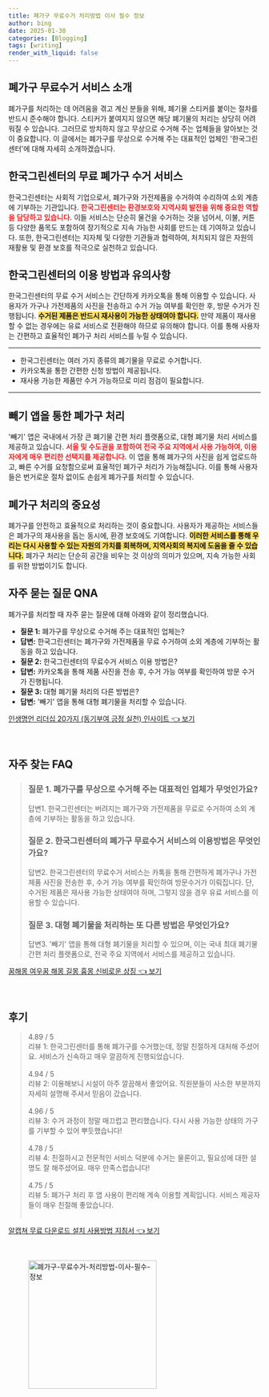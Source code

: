 ```yaml
---
title: 폐가구 무료수거 처리방법 이사 필수 정보
author: bing
date: 2025-01-30
categories: [Blogging]
tags: [writing]
render_with_liquid: false
---
```



<h2 id='폐가구 무료수거 서비스 소개'>폐가구 무료수거 서비스 소개</h2>

<p>폐가구를 처리하는 데 어려움을 겪고 계신 분들을 위해, 폐기물 스티커를 붙이는 절차를 반드시 준수해야 합니다. 스티커가 붙여지지 않으면 해당 폐기물의 처리는 상당히 어려워질 수 있습니다. 그러므로 방치하지 않고 무상으로 수거해 주는 업체들을 알아보는 것이 중요합니다. 이 글에서는 폐가구를 무상으로 수거해 주는 대표적인 업체인 '한국그린센터'에 대해 자세히 소개하겠습니다.</p>

<h2 id='한국그린센터의 무료 폐가구 수거 서비스'>한국그린센터의 무료 폐가구 수거 서비스</h2>

<p>한국그린센터는 사회적 기업으로서, 폐가구와 가전제품을 수거하여 수리하여 소외 계층에 기부하는 기관입니다. <b><span style="color: #ee2323;">한국그린센터는 환경보호와 지역사회 발전을 위해 중요한 역할을 담당하고 있습니다.</span></b> 이들 서비스는 단순히 물건을 수거하는 것을 넘어서, 이불, 커튼 등 다양한 품목도 포함하여 장기적으로 지속 가능한 사회를 만드는 데 기여하고 있습니다. 또한, 한국그린센터는 지자체 및 다양한 기관들과 협력하여, 처치되지 않은 자원의 재활용 및 환경 보호를 적극으로 실천하고 있습니다.</p>

<h2 id='한국그린센터의 이용 방법과 유의사항'>한국그린센터의 이용 방법과 유의사항</h2>

<p>한국그린센터의 무료 수거 서비스는 간단하게 카카오톡을 통해 이용할 수 있습니다. 사용자가 가구나 가전제품의 사진을 전송하고 수거 가능 여부를 확인한 후, 방문 수거가 진행됩니다. <b><span style="background-color: #ffe066;">수거된 제품은 반드시 재사용이 가능한 상태여야 합니다.</span></b> 만약 제품이 재사용할 수 없는 경우에는 유료 서비스로 전환해야 하므로 유의해야 합니다. 이를 통해 사용자는 간편하고 효율적인 폐가구 처리 서비스를 누릴 수 있습니다.</p>

<hr />

<ul>
    <li>한국그린센터는 여러 가지 종류의 폐기물을 무료로 수거합니다.</li>
    <li>카카오톡을 통한 간편한 신청 방법이 제공됩니다.</li>
    <li>재사용 가능한 제품만 수거 가능하므로 미리 점검이 필요합니다.</li>
</ul>

<hr />

<h2 id='빼기 앱을 통한 폐가구 처리'>빼기 앱을 통한 폐가구 처리</h2>

<p>'빼기' 앱은 국내에서 가장 큰 폐기물 간편 처리 플랫폼으로, 대형 폐기물 처리 서비스를 제공하고 있습니다. <b><span style="color: #ee2323;">서울 및 수도권을 포함하여 전국 주요 지역에서 사용 가능하여, 이용자에게 매우 편리한 선택지를 제공합니다.</span></b> 이 앱을 통해 폐가구의 사진을 쉽게 업로드하고, 빠른 수거를 요청함으로써 효율적인 폐가구 처리가 가능해집니다. 이를 통해 사용자들은 번거로운 절차 없이도 손쉽게 폐가구를 처리할 수 있습니다.</p>

<h2 id='폐가구 처리의 중요성'>폐가구 처리의 중요성</h2>

<p>폐가구를 안전하고 효율적으로 처리하는 것이 중요합니다. 사용자가 제공하는 서비스들은 폐가구의 재사용을 돕는 동시에, 환경 보호에도 기여합니다. <b><span style="background-color: #ffe066;">이러한 서비스를 통해 우리는 다시 사용할 수 있는 자원의 가치를 회복하며, 지역사회의 복지에 도움을 줄 수 있습니다.</span></b> 폐가구 처리는 단순히 공간을 비우는 것 이상의 의미가 있으며, 지속 가능한 사회를 위한 방법이기도 합니다.</p>

<h2 id='자주 묻는 질문 QNA'>자주 묻는 질문 QNA</h2>

<p>폐가구를 처리할 때 자주 묻는 질문에 대해 아래와 같이 정리했습니다.</p>

<ul>
    <li><b>질문 1:</b> 폐가구를 무상으로 수거해 주는 대표적인 업체는?</li>
    <li><b>답변:</b> 한국그린센터는 폐가구와 가전제품을 무료 수거하여 소외 계층에 기부하는 활동을 하고 있습니다.</li>
    <li><b>질문 2:</b> 한국그린센터의 무료수거 서비스 이용 방법은?</li>
    <li><b>답변:</b> 카카오톡을 통해 제품 사진을 전송 후, 수거 가능 여부를 확인하여 방문 수거가 진행됩니다.</li>
    <li><b>질문 3:</b> 대형 폐기물 처리의 다른 방법은?</li>
    <li><b>답변:</b> '빼기' 앱을 통해 대형 폐기물을 처리할 수 있습니다.</li>
</ul>


<p><a class="click-button" title="인생명언 리더십 20가지 (동기부여 긍정 실천) 인사이트" href="https://adkhouse.github.io/posts/%EC%9D%B8%EC%83%9D%EB%AA%85%EC%96%B8-%EB%A6%AC%EB%8D%94%EC%8B%AD-20%EA%B0%80%EC%A7%80-(%EB%8F%99%EA%B8%B0%EB%B6%80%EC%97%AC-%EA%B8%8D%EC%A0%95-%EC%8B%A4%EC%B2%9C)-%EC%9D%B8%EC%82%AC%EC%9D%B4%ED%8A%B8/" rel="dofollow">인생명언 리더십 20가지 (동기부여 긍정 실천) 인사이트 👈 보기</a></p><br>
<h2 id='자주_찾는_FAQ'>자주 찾는 FAQ</h2>
<div itemscope="" itemtype="https://schema.org/FAQPage"> 
<blockquote> 
<div itemscope="" itemprop="mainEntity" itemtype="https://schema.org/Question"> 
<h3 itemprop="name">질문 1. 폐가구를 무상으로 수거해 주는 대표적인 업체가 무엇인가요?</h3> 
<div itemscope="" itemprop="acceptedAnswer" itemtype="https://schema.org/Answer"> 
<span itemprop="text"> 
<p>답변1. 한국그린센터는 버려지는 폐가구와 가전제품을 무료로 수거하여 소외 계층에 기부하는 활동을 하고 있습니다.</p> 
</span> 
</div> 
</div> 
<div itemscope="" itemprop="mainEntity" itemtype="https://schema.org/Question"> 
<h3 itemprop="name">질문 2. 한국그린센터의 폐가구 무료수거 서비스의 이용방법은 무엇인가요?</h3> 
<div itemscope="" itemprop="acceptedAnswer" itemtype="https://schema.org/Answer"> 
<span itemprop="text"> 
<p>답변2. 한국그린센터의 무료수거 서비스는 카톡을 통해 간편하게 폐가구나 가전 제품 사진을 전송한 후, 수거 가능 여부를 확인하여 방문수거가 이뤄집니다. 단, 수거된 제품은 재사용 가능한 상태여야 하며, 그렇지 않을 경우 유료 서비스를 이용할 수 있습니다.</p> 
</span> 
</div> 
</div> 
<div itemscope="" itemprop="mainEntity" itemtype="https://schema.org/Question"> 
<h3 itemprop="name">질문 3. 대형 폐기물을 처리하는 또 다른 방법은 무엇인가요?</h3> 
<div itemscope="" itemprop="acceptedAnswer" itemtype="https://schema.org/Answer"> 
<span itemprop="text"> 
<p>답변3. '빼기' 앱을 통해 대형 폐기물을 처리할 수 있으며, 이는 국내 최대 폐기물 간편 처리 플랫폼으로, 전국 주요 지역에서 서비스를 제공하고 있습니다.</p> 
</span> 
</div> 
</div> 
</blockquote> 
</div>
<p><a class="click-button" title="꿈해몽 여우꿈 해몽 길몽 흉몽 신비로운 상징" href="https://adkhouse.github.io/posts/%EA%BF%88%ED%95%B4%EB%AA%BD-%EC%97%AC%EC%9A%B0%EA%BF%88-%ED%95%B4%EB%AA%BD-%EA%B8%B8%EB%AA%BD-%ED%9D%89%EB%AA%BD-%EC%8B%A0%EB%B9%84%EB%A1%9C%EC%9A%B4-%EC%83%81%EC%A7%95/" rel="dofollow">꿈해몽 여우꿈 해몽 길몽 흉몽 신비로운 상징 👈 보기</a></p><br>
<h2 id='후기'>후기</h2>
<div itemscope itemtype="https://schema.org/Product">
  <blockquote>
  <div itemprop="review" itemscope itemtype="https://schema.org/Review">
      <div itemprop="reviewRating" itemscope itemtype="https://schema.org/Rating"> <span itemprop="ratingValue">4.89</span> / <span itemprop="bestRating">5</span> </div>
      <span itemprop="reviewBody">리뷰 1: 한국그린센터를 통해 폐가구를 수거했는데, 정말 친절하게 대처해 주셨어요. 서비스가 신속하고 매우 깔끔하게 진행되었습니다. </span>
  </div>
  <br>
  <div itemprop="review" itemscope itemtype="https://schema.org/Review">
      <div itemprop="reviewRating" itemscope itemtype="https://schema.org/Rating"> <span itemprop="ratingValue">4.94</span> / <span itemprop="bestRating">5</span> </div>
      <span itemprop="reviewBody">리뷰 2: 이용해보니 시설이 아주 깔끔해서 좋았어요. 직원분들이 사소한 부분까지 자세히 설명해 주셔서 믿음이 갔습니다.</span>
  </div>
  <br>
  <div itemprop="review" itemscope itemtype="https://schema.org/Review">
      <div itemprop="reviewRating" itemscope itemtype="https://schema.org/Rating"> <span itemprop="ratingValue">4.96</span> / <span itemprop="bestRating">5</span> </div>
      <span itemprop="reviewBody">리뷰 3: 수거 과정이 정말 매끄럽고 편리했습니다. 다시 사용 가능한 상태의 가구를 기부할 수 있어 뿌듯했습니다!</span>
  </div>
  <br>
  <div itemprop="review" itemscope itemtype="https://schema.org/Review">
      <div itemprop="reviewRating" itemscope itemtype="https://schema.org/Rating"> <span itemprop="ratingValue">4.78</span> / <span itemprop="bestRating">5</span> </div>
      <span itemprop="reviewBody">리뷰 4: 친절하시고 전문적인 서비스 덕분에 수거는 물론이고, 필요성에 대한 설명도 잘 해주셨어요. 매우 만족스럽습니다!</span>
  </div>
  <br>
  <div itemprop="review" itemscope itemtype="https://schema.org/Review">
      <div itemprop="reviewRating" itemscope itemtype="https://schema.org/Rating"> <span itemprop="ratingValue">4.75</span> / <span itemprop="bestRating">5</span> </div>
      <span itemprop="reviewBody">리뷰 5: 폐가구 처리 후 앱 사용이 편리해 계속 이용할 계획입니다. 서비스 제공자들이 매우 친절해 좋았습니다.</span>
  </div>
  <br>
  </blockquote>
</div>
<p><a class="click-button" title="알캡쳐 무료 다운로드 설치 사용방법 지침서" href="https://adkhouse.github.io/posts/%EC%95%8C%EC%BA%A1%EC%B3%90-%EB%AC%B4%EB%A3%8C-%EB%8B%A4%EC%9A%B4%EB%A1%9C%EB%93%9C-%EC%84%A4%EC%B9%98-%EC%82%AC%EC%9A%A9%EB%B0%A9%EB%B2%95-%EC%A7%80%EC%B9%A8%EC%84%9C/" rel="dofollow">알캡쳐 무료 다운로드 설치 사용방법 지침서 👈 보기</a></p><br>
<figure class="image"><img src="https://adkhouse.github.io/assets/img/thumbnail/폐가구-무료수거-처리방법-이사-필수-정보.webp" alt="폐가구-무료수거-처리방법-이사-필수-정보" width="256" height="256"></figure>
